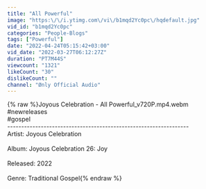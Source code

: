 ```yaml
---
title: "All Powerful"
image: "https:\/\/i.ytimg.com\/vi\/b1mqd2Yc0pc\/hqdefault.jpg"
vid_id: "b1mqd2Yc0pc"
categories: "People-Blogs"
tags: ["Powerful"]
date: "2022-04-24T05:15:42+03:00"
vid_date: "2022-03-27T06:12:27Z"
duration: "PT7M44S"
viewcount: "1321"
likeCount: "30"
dislikeCount: ""
channel: "Ønly Official Audio"
---
```

{% raw %}Joyous Celebration - All Powerful_v720P.mp4.webm<br />#newreleases<br />#gospel<br />-----------------------------------------------------------------<br />Artist: Joyous Celebration<br /><br />Album: Joyous Celebration 26: Joy<br /><br />Released: 2022<br /><br />Genre: Traditional Gospel{% endraw %}
